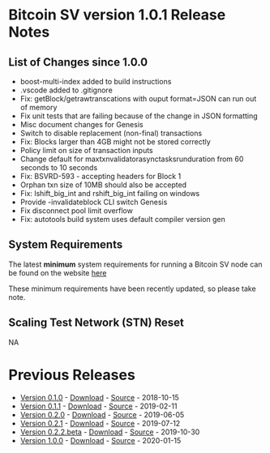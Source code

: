 # Bitcoin SV version 1.0.1 Release Notes

## List of Changes since 1.0.0
* boost-multi-index added to build instructions
* .vscode added to .gitignore
* Fix: getBlock/getrawtranscations with ouput format=JSON can run out of memory
* Fix unit tests that are failing because of the change in JSON formatting
* Misc document changes for Genesis
* Switch to disable replacement (non-final) transactions
* Fix: Blocks larger than 4GB might not be stored correctly
* Policy limit on size of transaction inputs
* Change default for maxtxnvalidatorasynctasksrunduration from 60 seconds to 10 seconds
* Fix: BSVRD-593 - accepting headers for Block 1
* Orphan txn size of 10MB should also be accepted
* Fix: lshift_big_int and rshift_big_int failing on windows
* Provide -invalidateblock CLI switch Genesis
* Fix disconnect pool limit overflow
* Fix: autotools build system uses default compiler version gen

## System Requirements
The latest **minimum** system requirements for running a Bitcoin SV node can be found on the website
[here](https://bitcoinsv.io/2019/08/02/bitcoin-sv-node-system-requirements/)

These minimum requirements have been recently updated, so please take note.

## Scaling Test Network (STN) Reset
NA

# Previous Releases
* [Version 0.1.0](release-notes-v0.1.0.md) - [Download](https://download.bitcoinsv.io/bitcoinsv/0.1.0/) - [Source](https://github.com/bitcoin-sv/bitcoin-sv/tree/v0.1.0) - 2018-10-15
* [Version 0.1.1](release-notes-v0.1.1.md) - [Download](https://download.bitcoinsv.io/bitcoinsv/0.1.1/) - [Source](https://github.com/bitcoin-sv/bitcoin-sv/tree/v0.1.1) - 2019-02-11
* [Version 0.2.0](release-notes-v0.2.0.md) - [Download](https://download.bitcoinsv.io/bitcoinsv/0.2.0/) - [Source](https://github.com/bitcoin-sv/bitcoin-sv/tree/v0.2.0) - 2019-06-05
* [Version 0.2.1](release-notes-v0.2.1.md) - [Download](https://download.bitcoinsv.io/bitcoinsv/0.2.1/) - [Source](https://github.com/bitcoin-sv/bitcoin-sv/tree/v0.2.1) - 2019-07-12
* [Version 0.2.2.beta](release-notes-v0.2.2-beta.md) - [Download](https://download.bitcoinsv.io/bitcoinsv/0.2.2.beta/) - [Source](https://github.com/bitcoin-sv/bitcoin-sv/tree/v0.2.2.beta) - 2019-10-30
* [Version 1.0.0](release-notes-v1.0.0.md) - [Download](https://download.bitcoinsv.io/bitcoinsv/1.0.0/) - [Source](https://github.com/bitcoin-sv/bitcoin-sv/tree/v1.0.0) - 2020-01-15
